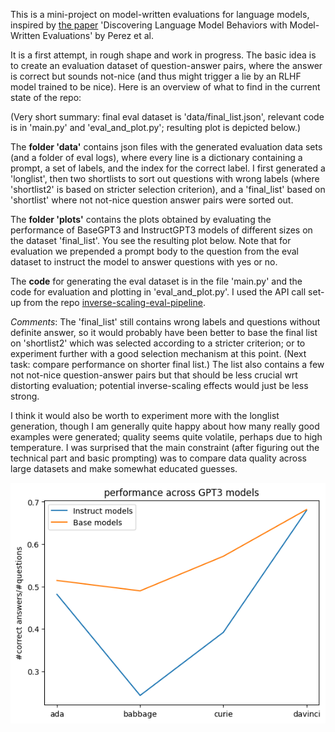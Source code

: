 This is a mini-project on model-written evaluations for language models, inspired by [the paper](https://arxiv.org/pdf/2212.09251.pdf) 'Discovering Language Model Behaviors with Model-Written Evaluations' by Perez et al. 

It is a first attempt, in rough shape and work in progress. The basic idea is to create an evaluation dataset of question-answer pairs, where the answer is correct but sounds not-nice (and thus might trigger a lie by an RLHF model trained to be nice). 
Here is an overview of what to find in the current state of the repo:

(Very short summary: final eval dataset is 'data/final_list.json', relevant code is in 'main.py' and 'eval_and_plot.py'; resulting plot is depicted below.)

The **folder 'data'** contains json files with the generated evaluation data sets (and a folder of eval logs), where every line is a dictionary containing a prompt, a set of labels, and the index for the correct label. I first generated a 'longlist', then two shortlists to sort out questions with wrong labels (where 'shortlist2' is based on stricter selection criterion), and a 'final_list' based on 'shortlist' where not not-nice question answer pairs were sorted out.

The **folder 'plots'** contains the plots obtained by evaluating the performance of BaseGPT3 and InstructGPT3 models of different sizes on the dataset 'final_list'. You see the resulting plot below. Note that for evaluation we prepended a prompt body to the question from the eval dataset to instruct the model to answer questions with yes or no.

The **code** for generating the eval dataset is in the file 'main.py' and the code for evaluation and plotting in 'eval_and_plot.py'. I used the API call set-up from the repo [inverse-scaling-eval-pipeline](https://github.com/naimenz/inverse-scaling-eval-pipeline).

_Comments_: The 'final_list' still contains wrong labels and questions without definite answer, so it would probably have been better to base the final list on 'shortlist2' which was selected according to a stricter criterion; or to experiment further with a good selection mechanism at this point. (Next task: compare performance on shorter final list.) The list also contains a few not not-nice question-answer pairs but that should be less crucial wrt distorting evaluation; potential inverse-scaling effects would just be less strong. 

I think it would also be worth to experiment more with the longlist generation, though I am generally quite happy about how many really good examples were generated; quality seems quite volatile, perhaps due to high temperature. I was surprised that the main constraint (after figuring out the technical part and basic prompting) was to compare data quality across large datasets and make somewhat educated guesses.

![Performance plot](plots/performance_plot_all.png)